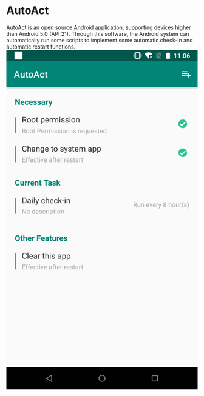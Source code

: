 # AutoAct
AutoAct is an open source Android application, supporting devices higher than Android 5.0 (API 21). Through this software, the Android system can automatically run some scripts to implement some automatic check-in and automatic restart functions.
![PIC1](https://github.com/yuruxuan/AutoAct/raw/master/pic/1.png)

